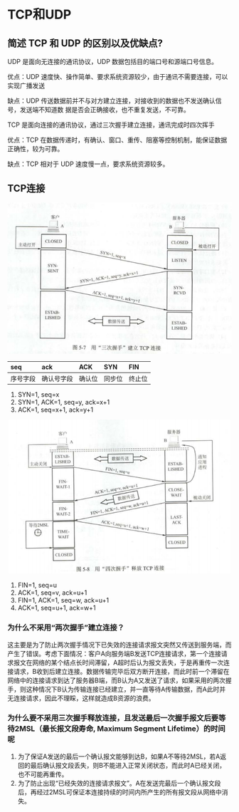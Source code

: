 # TCP和UDP

## 简述 TCP 和 UDP 的区别以及优缺点?

UDP 是面向无连接的通讯协议，UDP 数据包括目的端口号和源端口号信息。 

优点：UDP 速度快、操作简单、要求系统资源较少，由于通讯不需要连接，可以实现广播发送 

缺点：UDP 传送数据前并不与对方建立连接，对接收到的数据也不发送确认信号，发送端不知道数 据是否会正确接收，也不重复发送，不可靠。

TCP 是面向连接的通讯协议，通过三次握手建立连接，通讯完成时四次挥手 

优点：TCP 在数据传递时，有确认、窗口、重传、阻塞等控制机制，能保证数据正确性，较为可靠。 

缺点：TCP 相对于 UDP 速度慢一点，要求系统资源较多。

## TCP连接

![&#x5EFA;&#x7ACB;TCP&#x8FDE;&#x63A5;](../../.gitbook/assets/image%20%2874%29.png)

| seq | ack | ACK | SYN | FIN |
| :--- | :--- | :--- | :--- | :--- |
| 序号字段 | 确认号字段 | 确认位 | 同步位 | 终止位 |

1. SYN=1, seq=x
2. SYN=1, ACK=1, seq=y, ack=x+1
3. ACK=1, seq=x+1, ack=y+1

![&#x91CA;&#x653E;TCP&#x8FDE;&#x63A5;](../../.gitbook/assets/image%20%2875%29.png)

1. FIN=1, seq=u
2. ACK=1, seq=v, ack=u+1
3. FIN=1, ACK=1, seq=w, ack=u+1
4. ACK=1, seq=u+1, ack=w+1 

###  为什么不采用“两次握手”建立连接？

这主要是为了防止两次握手情况下已失效的连接请求报文突然又传送到服务端，而产生了错误。考虑下面情况：客户A向服务端B发送TCP连接请求，第一个连接请求报文在网络的某个结点长时间滞留，A超时后认为报文丢失，于是再重传一次连接请求，B收到后建立连接。数据传输完毕后双方断开连接，而此时前一个滞留在网络中的连接请求到达了服务器B端，而B认为A又发送了请求，如果采用的两次握手，则这种情况下B认为传输连接已经建立，并一直等待A传输数据，而A此时并无连接请求，因此不理睬，这样就造成B资源的浪费。

### 为什么要不采用三次握手释放连接，且发送最后一次握手报文后要等待2MSL（最长报文段寿命, Maximum Segment Lifetime）的时间呢

1. 为了保证A发送的最后一个确认报文能够到达B，如果A不等待2MSL，若A返回的最后确认报文段丢失，则B不能进入正常关闭状态，而此时A已经关闭，也不可能再重传。
2. 为了防止出现“已经失效的连接请求报文”。A在发送完最后一个确认报文段后，再经过2MSL可保证本连接持续的时间内所产生的所有报文段从网络中消失。


